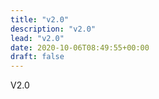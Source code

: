 ```yaml
---
title: "v2.0"
description: "v2.0"
lead: "v2.0"
date: 2020-10-06T08:49:55+00:00
draft: false
---
```


V2.0